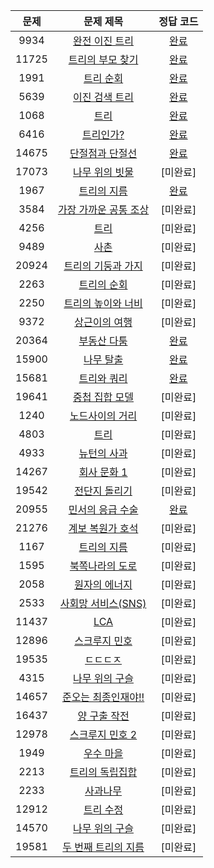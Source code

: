 | 문제 | 문제 제목 | 정답 코드 |
| :--: | :--: | :--: |
| 9934 | [완전 이진 트리](https://www.acmicpc.net/problem/9934)| [완료](./solutions/9934.cpp) |
| 11725 | [트리의 부모 찾기](https://www.acmicpc.net/problem/11725)| [완료](./solutions/11725.cpp) |
| 1991 | [트리 순회](https://www.acmicpc.net/problem/1991)| [완료](./solutions/1991.cpp) |
| 5639 | [이진 검색 트리](https://www.acmicpc.net/problem/5639)| [완료](./solutions/5639.cpp) |
| 1068 | [트리](https://www.acmicpc.net/problem/1068)| [완료](./solutions/1068.cpp) |
| 6416 | [트리인가?](https://www.acmicpc.net/problem/6416)| [완료](./solutions/6416.cpp) |
| 14675 | [단절점과 단절선](https://www.acmicpc.net/problem/14675)| [완료](./solutions/14675.cpp) |
| 17073 | [나무 위의 빗물](https://www.acmicpc.net/problem/17073)| [미완료] |
| 1967 | [트리의 지름](https://www.acmicpc.net/problem/1967)| [완료](./solutions/1967.cpp) |
| 3584 | [가장 가까운 공통 조상](https://www.acmicpc.net/problem/3584)| [미완료] |
| 4256 | [트리](https://www.acmicpc.net/problem/4256)| [미완료] |
| 9489 | [사촌](https://www.acmicpc.net/problem/9489)| [미완료] |
| 20924 | [트리의 기둥과 가지](https://www.acmicpc.net/problem/20924)| [미완료] |
| 2263 | [트리의 순회](https://www.acmicpc.net/problem/2263)| [미완료] |
| 2250 | [트리의 높이와 너비](https://www.acmicpc.net/problem/2250)| [미완료] |
| 9372 | [상근이의 여행](https://www.acmicpc.net/problem/9372)| [미완료] |
| 20364 | [부동산 다툼](https://www.acmicpc.net/problem/20364)| [완료](./solutions/20364.cpp) |
| 15900 | [나무 탈출](https://www.acmicpc.net/problem/15900)| [완료](./solutions/15900.cpp) |
| 15681 | [트리와 쿼리](https://www.acmicpc.net/problem/15681)| [완료](./solutions/15681.cpp) |
| 19641 | [중첩 집합 모델](https://www.acmicpc.net/problem/19641)| [미완료] |
| 1240 | [노드사이의 거리](https://www.acmicpc.net/problem/1240)| [미완료] |
| 4803 | [트리](https://www.acmicpc.net/problem/4803)| [미완료] |
| 4933 | [뉴턴의 사과](https://www.acmicpc.net/problem/4933)| [미완료] |
| 14267 | [회사 문화 1](https://www.acmicpc.net/problem/14267)| [미완료] |
| 19542 | [전단지 돌리기](https://www.acmicpc.net/problem/19542)| [미완료] |
| 20955 | [민서의 응급 수술](https://www.acmicpc.net/problem/20955)| [완료](./solutions/20955.cpp) |
| 21276 | [계보 복원가 호석](https://www.acmicpc.net/problem/21276)| [미완료] |
| 1167 | [트리의 지름](https://www.acmicpc.net/problem/1167)| [미완료] |
| 1595 | [북쪽나라의 도로](https://www.acmicpc.net/problem/1595)| [미완료] |
| 2058 | [원자의 에너지](https://www.acmicpc.net/problem/2058)| [미완료] |
| 2533 | [사회망 서비스(SNS)](https://www.acmicpc.net/problem/2533)| [미완료] |
| 11437 | [LCA](https://www.acmicpc.net/problem/11437)| [미완료] |
| 12896 | [스크루지 민호](https://www.acmicpc.net/problem/12896)| [미완료] |
| 19535 | [ㄷㄷㄷㅈ](https://www.acmicpc.net/problem/19535)| [미완료] |
| 4315 | [나무 위의 구슬](https://www.acmicpc.net/problem/4315)| [미완료] |
| 14657 | [준오는 최종인재야!!](https://www.acmicpc.net/problem/14657)| [미완료] |
| 16437 | [양 구출 작전](https://www.acmicpc.net/problem/16437)| [미완료] |
| 12978 | [스크루지 민호 2](https://www.acmicpc.net/problem/12978)| [미완료] |
| 1949 | [우수 마을](https://www.acmicpc.net/problem/1949)| [미완료] |
| 2213 | [트리의 독립집합](https://www.acmicpc.net/problem/2213)| [미완료] |
| 2233 | [사과나무](https://www.acmicpc.net/problem/2233)| [미완료] |
| 12912 | [트리 수정](https://www.acmicpc.net/problem/12912)| [미완료] |
| 14570 | [나무 위의 구슬](https://www.acmicpc.net/problem/14570)| [미완료] |
| 19581 | [두 번째 트리의 지름](https://www.acmicpc.net/problem/19581)| [미완료] |
